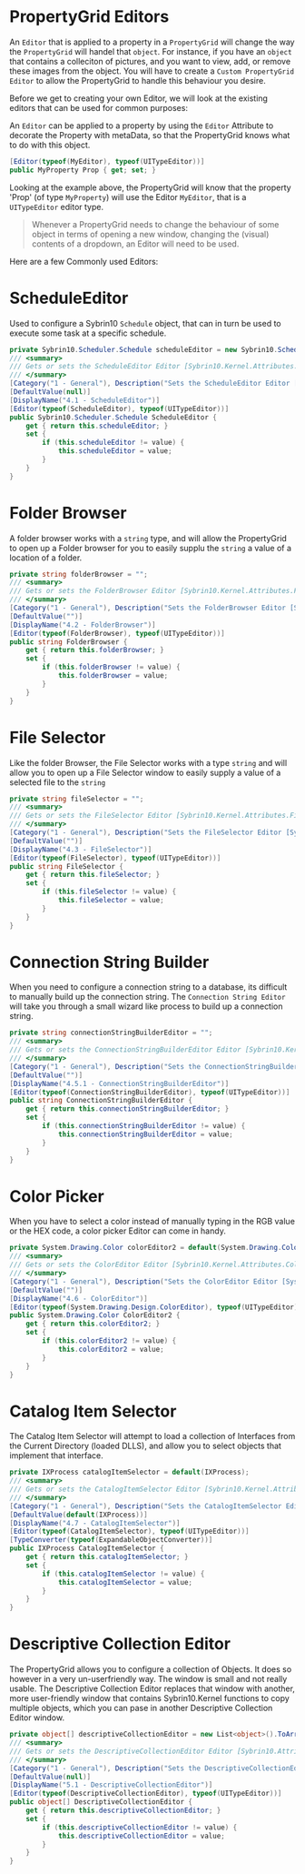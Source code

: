 # PropertyGrid Editors

An ```Editor``` that is applied to a property in a ```PropertyGrid``` will change the way the ```PropertyGrid``` will handel that ```object```. For instance, if you have an ```object``` that contains a colleciton of pictures, and you want to view, add, or remove these images from the object. You will have to create a ```Custom PropertyGrid Editor``` to allow the PropertyGrid to handle this behaviour you desire. 

Before we get to creating your own Editor, we will look at the existing editors that can be used for common purposes:

An ```Editor``` can be applied to a property by using the ```Editor``` Attribute to decorate the Property with metaData, so that the PropertyGrid knows what to do with this object.

```cs
[Editor(typeof(MyEditor), typeof(UITypeEditor))]
public MyProperty Prop { get; set; }
```

Looking at the example above, the PropertyGrid will know that the property 'Prop' (of type ```MyProperty```) will use the Editor ```MyEditor```, that is a ```UITypeEditor``` editor type.

> Whenever a PropertyGrid needs to change the behaviour of some object in terms of opening a new window, changing the (visual) contents of a dropdown, an Editor will need to be used. 

Here are a few Commonly used Editors:
# ScheduleEditor

Used to configure a Sybrin10 ```Schedule``` object, that can in turn be used to execute some task at a specific schedule.

```cs
private Sybrin10.Scheduler.Schedule scheduleEditor = new Sybrin10.Scheduler.Schedule();
/// <summary>
/// Gets or sets the ScheduleEditor Editor [Sybrin10.Kernel.Attributes.ScheduleEditor]
/// </summary>
[Category("1 - General"), Description("Sets the ScheduleEditor Editor [Sybrin10.Kernel.Attributes.ScheduleEditor]")]
[DefaultValue(null)]
[DisplayName("4.1 - ScheduleEditor")]
[Editor(typeof(ScheduleEditor), typeof(UITypeEditor))]
public Sybrin10.Scheduler.Schedule ScheduleEditor {
    get { return this.scheduleEditor; }
    set {
        if (this.scheduleEditor != value) {
            this.scheduleEditor = value;
        }
    }
}
```


# Folder Browser
A folder browser works with a ```string``` type, and will allow the PropertyGrid to open up a Folder browser for you to easily supplu the ```string``` a value of a location of a folder. 

```cs
private string folderBrowser = "";
/// <summary>
/// Gets or sets the FolderBrowser Editor [Sybrin10.Kernel.Attributes.FolderBrowser]
/// </summary>
[Category("1 - General"), Description("Sets the FolderBrowser Editor [Sybrin10.Kernel.Attributes.FolderBrowser]")]
[DefaultValue("")]
[DisplayName("4.2 - FolderBrowser")]
[Editor(typeof(FolderBrowser), typeof(UITypeEditor))]
public string FolderBrowser {
    get { return this.folderBrowser; }
    set {
        if (this.folderBrowser != value) {
            this.folderBrowser = value;
        }
    }
}
```

# File Selector
Like the folder Browser, the File Selector works with a type ```string``` and will allow you to open up a File Selector window to easily supply a value of a selected file to the ```string```
```cs
private string fileSelector = "";
/// <summary>
/// Gets or sets the FileSelector Editor [Sybrin10.Kernel.Attributes.FileSelector]
/// </summary>
[Category("1 - General"), Description("Sets the FileSelector Editor [Sybrin10.Kernel.Attributes.FileSelector]")]
[DefaultValue("")]
[DisplayName("4.3 - FileSelector")]
[Editor(typeof(FileSelector), typeof(UITypeEditor))]
public string FileSelector {
    get { return this.fileSelector; }
    set {
        if (this.fileSelector != value) {
            this.fileSelector = value;
        }
    }
}
```

# Connection String Builder
When you need to configure a connection string to a database, its difficult to manually build up the connection string. The ```Connection String Editor``` will take you through a small wizard like process to build up a connection string.
```cs
private string connectionStringBuilderEditor = "";
/// <summary>
/// Gets or sets the ConnectionStringBuilderEditor Editor [Sybrin10.Kernel.Attributes.ConnectionStringBuilderEditor]
/// </summary>
[Category("1 - General"), Description("Sets the ConnectionStringBuilderEditor Editor [Sybrin10.Kernel.Attributes.ConnectionStringBuilderEditor]")]
[DefaultValue("")]
[DisplayName("4.5.1 - ConnectionStringBuilderEditor")]
[Editor(typeof(ConnectionStringBuilderEditor), typeof(UITypeEditor))]
public string ConnectionStringBuilderEditor {
    get { return this.connectionStringBuilderEditor; }
    set {
        if (this.connectionStringBuilderEditor != value) {
            this.connectionStringBuilderEditor = value;
        }
    }
}
```

# Color Picker
When you have to select a color instead of manually typing in the RGB value or the HEX code, a color picker Editor can come in handy.
```cs
private System.Drawing.Color colorEditor2 = default(System.Drawing.Color);
/// <summary>
/// Gets or sets the ColorEditor Editor [Sybrin10.Kernel.Attributes.ColorEditor]
/// </summary>
[Category("1 - General"), Description("Sets the ColorEditor Editor [System.Drawing.Design.ColorEditor]")]
[DefaultValue("")]
[DisplayName("4.6 - ColorEditor")]
[Editor(typeof(System.Drawing.Design.ColorEditor), typeof(UITypeEditor))]
public System.Drawing.Color ColorEditor2 {
    get { return this.colorEditor2; }
    set {
        if (this.colorEditor2 != value) {
            this.colorEditor2 = value;
        }
    }
}
```

# Catalog Item Selector
The Catalog Item Selector will attempt to load a collection of Interfaces from the Current Directory (loaded DLLS), and allow you to select objects that implement that interface.
```cs
private IXProcess catalogItemSelector = default(IXProcess);
/// <summary>
/// Gets or sets the CatalogItemSelector Editor [Sybrin10.Kernel.Attributes.CatalogItemSelector]
/// </summary>
[Category("1 - General"), Description("Sets the CatalogItemSelector Editor [Sybrin10.Kernel.Attributes.CatalogItemSelector]")]
[DefaultValue(default(IXProcess))]
[DisplayName("4.7 - CatalogItemSelector")]
[Editor(typeof(CatalogItemSelector), typeof(UITypeEditor))]
[TypeConverter(typeof(ExpandableObjectConverter))]
public IXProcess CatalogItemSelector {
    get { return this.catalogItemSelector; }
    set {
        if (this.catalogItemSelector != value) {
            this.catalogItemSelector = value;
        }
    }
}
```

# Descriptive Collection Editor
The PropertyGrid allows you to configure a collection of Objects. It does so however in a very un-userfriendly way. The window is small and not really usable. The Descriptive Collection Editor replaces that window with another, more user-friendly window that contains Sybrin10.Kernel functions to copy multiple objects, which you can pase in another Descriptive Collection Editor window.
```cs
private object[] descriptiveCollectionEditor = new List<object>().ToArray();
/// <summary>
/// Gets or sets the DescriptiveCollectionEditor Editor [Sybrin10.Attributes.DescriptiveCollectionEditor]
/// </summary>
[Category("1 - General"), Description("Sets the DescriptiveCollectionEditor Editor [Sybrin10.Attributes.DescriptiveCollectionEditor]")]
[DefaultValue(null)]
[DisplayName("5.1 - DescriptiveCollectionEditor")]
[Editor(typeof(DescriptiveCollectionEditor), typeof(UITypeEditor))]
public object[] DescriptiveCollectionEditor {
    get { return this.descriptiveCollectionEditor; }
    set {
        if (this.descriptiveCollectionEditor != value) {
            this.descriptiveCollectionEditor = value;
        }
    }
}
```